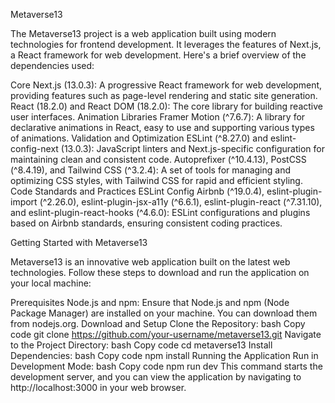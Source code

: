 Metaverse13

The Metaverse13 project is a web application built using modern technologies for frontend development. It leverages the features of Next.js, a React framework for web development. Here's a brief overview of the dependencies used:

Core
Next.js (13.0.3): A progressive React framework for web development, providing features such as page-level rendering and static site generation.
React (18.2.0) and React DOM (18.2.0): The core library for building reactive user interfaces.
Animation Libraries
Framer Motion (^7.6.7): A library for declarative animations in React, easy to use and supporting various types of animations.
Validation and Optimization
ESLint (^8.27.0) and eslint-config-next (13.0.3): JavaScript linters and Next.js-specific configuration for maintaining clean and consistent code.
Autoprefixer (^10.4.13), PostCSS (^8.4.19), and Tailwind CSS (^3.2.4): A set of tools for managing and optimizing CSS styles, with Tailwind CSS for rapid and efficient styling.
Code Standards and Practices
ESLint Config Airbnb (^19.0.4), eslint-plugin-import (^2.26.0), eslint-plugin-jsx-a11y (^6.6.1), eslint-plugin-react (^7.31.10), and eslint-plugin-react-hooks (^4.6.0): ESLint configurations and plugins based on Airbnb standards, ensuring consistent coding practices.

Getting Started with Metaverse13

Metaverse13 is an innovative web application built on the latest web technologies. Follow these steps to download and run the application on your local machine:

Prerequisites
Node.js and npm: Ensure that Node.js and npm (Node Package Manager) are installed on your machine. You can download them from nodejs.org.
Download and Setup
Clone the Repository:
bash
Copy code
git clone https://github.com/your-username/metaverse13.git
Navigate to the Project Directory:
bash
Copy code
cd metaverse13
Install Dependencies:
bash
Copy code
npm install
Running the Application
Run in Development Mode:
bash
Copy code
npm run dev
This command starts the development server, and you can view the application by navigating to http://localhost:3000 in your web browser.
